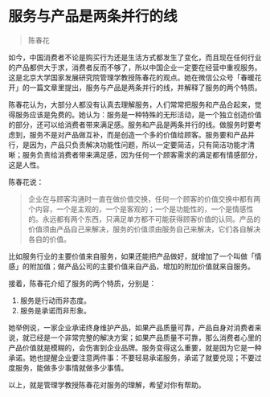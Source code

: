 # 服务与产品是两条并行的线

> 陈春花

如今，中国消费者不论是购买行为还是生活方式都发生了变化，而且现在任何行业的产品都供大于求，消费者反而不够了，所以中国企业一定要在经营中重视服务。这是北京大学国家发展研究院管理学教授陈春花的观点。她在微信公众号「春暖花开」的一篇文章里提出，服务与产品是两条并行的线，并解释了服务的两个特质。

陈春花认为，大部分人都没有认真去理解服务，人们常常把服务和产品合起来，觉得服务应该是免费的。她认为：服务是一种特殊的无形活动，是一个独立创造价值的部分，还可以给消费者带来满足感。服务和产品是两条并行的线。做服务时要考虑到，服务不是对产品做互补，而是创造一个多的价值给顾客。服务要和产品并行，是因为，产品只负责解决功能性问题，所以一定要简洁，只有简洁功能才清晰；服务负责给消费者带来满足感，因为任何一个顾客需求的满足都有情感部分，这是人性。

陈春花说：

> 企业在与顾客沟通时一直在做价值交换，任何一个顾客的价值交换中都有两个内容，一个是主观的，一个是客观的；一个是功能性的，一个是情感性的。永远都有两个东西，只满足单方都不可能获得顾客价值的认同。产品的价值须由产品自己来解决，服务的价值须由服务自己来解决，它们各自解决各自的价值。

比如服务行业的主要价值来自服务，如果还能把产品做好，就增加了一个叫做「情感」的附加值；做产品公司的主要价值来自产品，增加的附加价值就来自服务。

接着，陈春花介绍了服务的两个特质，分别是：

1. 服务是行动而非态度。
2. 服务是承诺而非形象。

她举例说，一家企业承诺终身维护产品，如果产品质量可靠，产品自身对消费者来说，就已经是一个非常完整的解决方案；如果产品质量不可靠，那么消费者心里的产品价值就是模糊的，会伤害到企业品牌。服务变得这么重要，就是因为它是一种承诺。她也提醒企业要注意两件事：不要轻易承诺服务，承诺了就要兑现；不要过度服务，能做多少事情就做多少事情。

以上，就是管理学教授陈春花对服务的理解，希望对你有帮助。